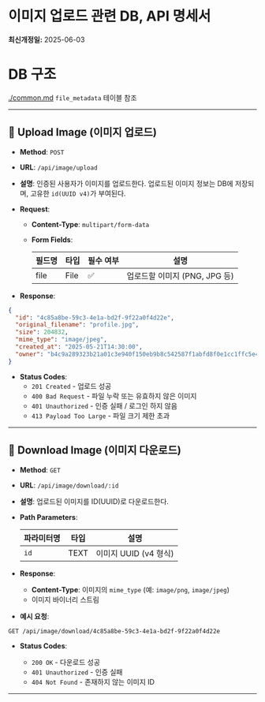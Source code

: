# 이미지 업로드 관련 DB, API 명세서
**최신개정일:** 2025-06-03

# DB 구조

[./common.md](./common.md) `file_metadata` 테이블 참조 

---

## 🔹 Upload Image (이미지 업로드)

* **Method**: `POST`
* **URL**: `/api/image/upload`
* **설명**: 인증된 사용자가 이미지를 업로드한다. 업로드된 이미지 정보는 DB에 저장되며, 고유한 `id(UUID v4)`가 부여된다.

* **Request**:
  * **Content-Type**: `multipart/form-data`
  * **Form Fields**:

    | 필드명  | 타입   | 필수 여부 | 설명                    |
    | ---- | ---- | ----- | --------------------- |
    | file | File | ✅     | 업로드할 이미지 (PNG, JPG 등) |

* **Response**:

```json
{
  "id": "4c85a8be-59c3-4e1a-bd2f-9f22a0f4d22e",
  "original_filename": "profile.jpg",
  "size": 204832,
  "mime_type": "image/jpeg",
  "created_at": "2025-05-21T14:30:00",
  "owner": "b4c9a289323b21a01c3e940f150eb9b8c542587f1abfd8f0e1cc1ffc5e475514",
}
```

* **Status Codes**:
  * `201 Created` - 업로드 성공
  * `400 Bad Request` - 파일 누락 또는 유효하지 않은 이미지
  * `401 Unauthorized` - 인증 실패 / 로그인 하지 않음
  * `413 Payload Too Large` - 파일 크기 제한 초과

---

## 🔹 Download Image (이미지 다운로드)

* **Method**: `GET`
* **URL**: `/api/image/download/:id`
* **설명**: 업로드된 이미지를 ID(UUID)로 다운로드한다.

* **Path Parameters**:

  | 파라미터명 | 타입   | 설명               |
  | ----- | ---- | ---------------- |
  | `id`  | TEXT | 이미지 UUID (v4 형식) |

* **Response**:
  * **Content-Type**: 이미지의 `mime_type` (예: `image/png`, `image/jpeg`)
  * 이미지 바이너리 스트림

* **예시 요청**:

```http
GET /api/image/download/4c85a8be-59c3-4e1a-bd2f-9f22a0f4d22e
```


* **Status Codes**:

  * `200 OK` - 다운로드 성공
  * `401 Unauthorized` - 인증 실패
  * `404 Not Found` - 존재하지 않는 이미지 ID

---

